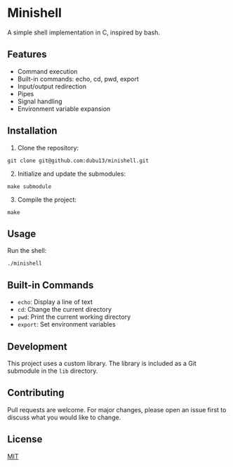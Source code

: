 # Minishell

A simple shell implementation in C, inspired by bash.

## Features

- Command execution
- Built-in commands: echo, cd, pwd, export
- Input/output redirection
- Pipes
- Signal handling
- Environment variable expansion

## Installation

1. Clone the repository:

```
git clone git@github.com:dubu13/minishell.git
```

2. Initialize and update the submodules:

```
make submodule
```

3. Compile the project:

```
make
```


## Usage

Run the shell:

```
./minishell
```

## Built-in Commands

- `echo`: Display a line of text
- `cd`: Change the current directory
- `pwd`: Print the current working directory
- `export`: Set environment variables

## Development

This project uses a custom library. The library is included as a Git submodule in the `lib` directory.

## Contributing

Pull requests are welcome. For major changes, please open an issue first to discuss what you would like to change.

## License

[MIT](https://choosealicense.com/licenses/mit/)

